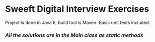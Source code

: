 # Sweeft Digital Interview Exercises

Project is done in Java 8, build tool is Maven. Basic unit tests included.

### *All the solutions are in the Main class as static methods*